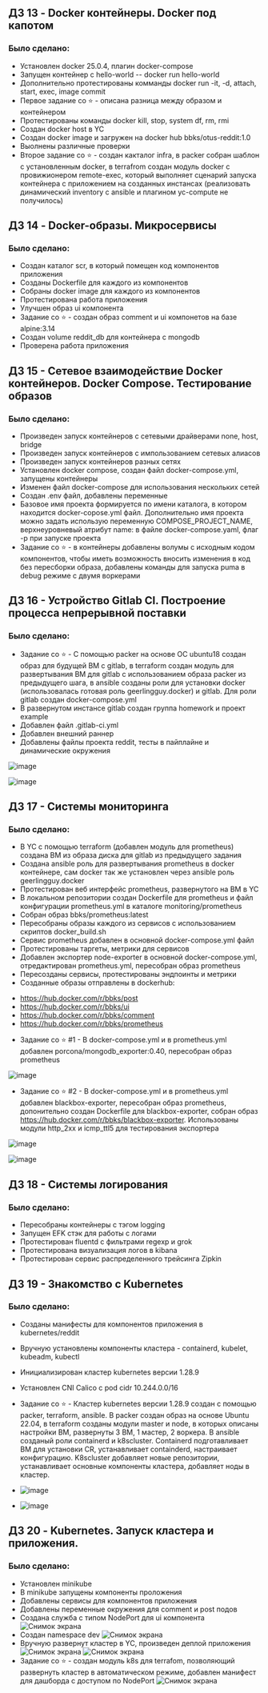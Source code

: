 ## ДЗ 13 - Docker контейнеры. Docker под капотом

### Было сделано:

* Установлен docker 25.0.4, плагин docker-compose
* Запущен контейнер с hello-world -- docker run hello-world
* Дополнительно протестированы комманды docker run -it, -d, attach, start, exec, image commit
* Первое задание со :star: - описана разница между образом и контейнером
* Протестированы команды docker kill, stop, system df, rm, rmi
* Создан docker host в YC
* Создан docker image и загружен на docker hub  bbks/otus-reddit:1.0
* Выолнены различные проверки
* Второе задание со :star: - создан какталог infra, в packer собран шаблон с установленным docker, в terrafrom создан модуль docker c провижионером remote-exec, который выполняет сценарий запуска контейнера с приложением на созданных инстансах (реализовать динамический inventory c ansible и плагином yc-compute не получилось)



## ДЗ 14 - Docker-образы. Микросервисы

### Было сделано:

* Создан каталог scr, в который помещен код компонентов приложения
* Созданы Dockerfile для каждого из компонентов
* Собраны docker image для каждого из компонентов
* Протестирована работа приложения
* Улучшен образ ui компонента
* Задание со :star: - создан образ comment и ui компонетов на базе alpine:3.14
* Создан volume reddit_db для контейнера с mongodb
* Проверена работа приложения


## ДЗ 15 - Сетевое взаимодействие Docker контейнеров. Docker Compose. Тестирование образов

### Было сделано:

* Произведен запуск контейнеров с сетевыми драйверами none, host, bridge
* Произведен запуск контейнеров с импользованием сетевых алиасов
* Произведен запуск контейнеров разных сетях
* Установлен docker compose, создан файл docker-compose.yml, запущены контейнеры
* Изменен файл docker-compose для использования нескольких сетей
* Создан .env файл, добавлены переменные
* Базовое имя проекта формируется по имени каталога, в котором находится docker-copose.yml файл. Дополнительно имя проекта можно задать использую переменную COMPOSE_PROJECT_NAME, верхнеуровневый атрибут name: в файле docker-compose.yaml, флаг -p при запуске проекта
* Задание со :star: - в контейнеры добавлены волумы с исходным кодом компонентов, чтобы иметь возможность вносить изменения в код без пересборки образа, добавлены команды для запуска puma в debug режиме с двумя воркерами


## ДЗ 16 - Устройство Gitlab CI. Построение процесса непрерывной поставки

### Было сделано:

* Задание со :star: - С помощью packer на основе ОС ubuntu18 создан образ для будущей ВМ с gitlab, в terraform создан модуль для развертывания ВМ для gitlab с использованием образа packer из предыдущего шага, в ansible созданы роли для установки docker (использовалась готовая роль geerlingguy.docker) и gitlab. Для роли gitlab создан docker-compose.yml
* В развернутом инстансе gitlab создан группа homework и проект example
* Добавлен файл .gitlab-ci.yml
* Добавлен внешний раннер
* Добавлены файлы проекта reddit, тесты в пайплайне и динамические окружения

![image](https://github.com/Otus-DevOps-2023-11/blackboks_microservices/assets/28865449/d763e839-8917-40c8-89f5-5e4914f8fd62)

![image](https://github.com/Otus-DevOps-2023-11/blackboks_microservices/assets/28865449/a25ac224-3c3c-4d0b-9c9e-2d3ecf8d7389)


## ДЗ 17 - Системы мониторинга

### Было сделано:

* В YC с помощью  terraform (добавлен модуль для prometheus) создана ВМ из образа диска для gitlab из предыдущего задания
* Создана ansible роль для развертывания prometheus в docker контейнере, сам docker так же установлен через ansible роль geerlingguy.docker
* Протестирован веб интерфейс prometheus, развернутого на ВМ в YC
* В локальном репозитории создан Dockerfile для prometheus и файл конфигурации prometheus.yml в каталоге monitoring/prometheus
* Собран образ bbks/prometheus:latest
* Пересобраны образы каждого из сервисов с использованием скриптов docker_build.sh
* Сервис prometheus добавлен в основной docker-compose.yml файл
* Протестированы таргеты, метрики для сервисов
* Добавлен экспортер node-exporter в основной docker-compose.yml, отредактирован prometheus.yml, пересобран образ prometheus
* Пересозданы сервисы, протестированы эндпоинты и метрики
* Созданные образы отправлены в dockerhub:
 - https://hub.docker.com/r/bbks/post
 - https://hub.docker.com/r/bbks/ui
 - https://hub.docker.com/r/bbks/comment
 - https://hub.docker.com/r/bbks/prometheus
* Задание со :star: #1 - В docker-compose.yml и в prometheus.yml добавлен porcona/mongodb_exporter:0.40, пересобран образ prometheus

![image](https://github.com/Otus-DevOps-2023-11/blackboks_microservices/assets/28865449/394f50de-3c14-483e-9816-c245e8408862)

* Задание со :star: #2 - В docker-compose.yml и в prometheus.yml добавлен blackbox-exporter, пересобран образ prometheus, допонительно создан Dockerfile для blackbox-exporter, собран образ https://hub.docker.com/r/bbks/blackbox-exporter. Использованы модули http_2xx и icmp_ttl5 для тестирования экспортера

![image](https://github.com/Otus-DevOps-2023-11/blackboks_microservices/assets/28865449/3f518a67-84af-4ba3-b8ce-a968580c7c3a)

![image](https://github.com/Otus-DevOps-2023-11/blackboks_microservices/assets/28865449/981ae9e5-cba9-474e-9332-e771ba5872f3)



## ДЗ 18 - Системы логирования

### Было сделано:

* Пересобраны контейнеры с тэгом logging
* Запущен EFK стэк для работы с логами
* Протестирован fluentd с фильтрами regexp и grok
* Протестирована визуализация логов в kibana
* Протестирован сервис распределенного трейсинга Zipkin


## ДЗ 19 - Знакомство с Kubernetes

### Было сделано:

* Созданы манифесты для компонентов приложения в kubernetes/reddit
* Вручную установлены компоненты кластера - containerd, kubelet, kubeadm, kubectl
* Инициализирован кластер kubernetes версии 1.28.9
* Установлен CNI Calico  с pod cidr 10.244.0.0/16
* Задание со :star: - Кластер kubernetes версии 1.28.9 создан с помощью packer, terraform, ansible. В packer создан образ на основе Ubuntu 22.04, в terraform созданы модули master и node, в которых описаны настройки ВМ, развернуты 3 ВМ, 1 мастер, 2 воркера. В ansible созданый роли containerd и k8scluster. Containerd подготавливает ВМ для установки CR, устанавливает containderd, настраивает конфигурацию. K8scluster добавляет новые репозитории, устанавливает основные компоненты кластера, добавляет ноды в кластер.

* ![image](https://github.com/Otus-DevOps-2023-11/blackboks_infra/assets/28865449/17c286f8-9685-4756-90c3-18df6d2f00de)
* ![image](https://github.com/Otus-DevOps-2023-11/blackboks_infra/assets/28865449/c5afeefb-d89c-4abe-984c-391c3cb0cdfc)


## ДЗ 20 - Kubernetes. Запуск кластера и приложения.

### Было сделано:

* Установлен minikube
* В minikube запущены компоненты проложения
* Добавлены сервисы для компонентов приложения
* Добавлены переменные окружения для comment и post подов
* Создана служба с типом NodePort для ui компонента
  ![Снимок экрана](https://github.com/Otus-DevOps-2023-11/blackboks_infra/assets/28865449/720e42fc-bea4-4eab-bebe-64b9ac472784)
* Создан namespace dev
  ![Снимок экрана](https://github.com/Otus-DevOps-2023-11/blackboks_infra/assets/28865449/cc60c949-da01-44d2-88d6-44b8f88852e9)
* Вручную развернут кластер в YC, произведен деплой приложения
  ![Снимок экрана](https://github.com/Otus-DevOps-2023-11/blackboks_infra/assets/28865449/8c36fbfc-a5fb-493d-bb75-981f02cbe877)
  ![Снимок экрана](https://github.com/Otus-DevOps-2023-11/blackboks_infra/assets/28865449/e4a41be2-8ec5-48f6-b89e-bebf1912cbf0)
* Задание со :star: - создан модуль k8s для terrafom, позволяющий развернуть кластер в автоматическом режиме, добавлен манифест для дашборда с доступом по NodePort
  ![Снимок экрана](https://github.com/Otus-DevOps-2023-11/blackboks_infra/assets/28865449/30a88bf3-7014-4157-8968-0aeec911d316)
